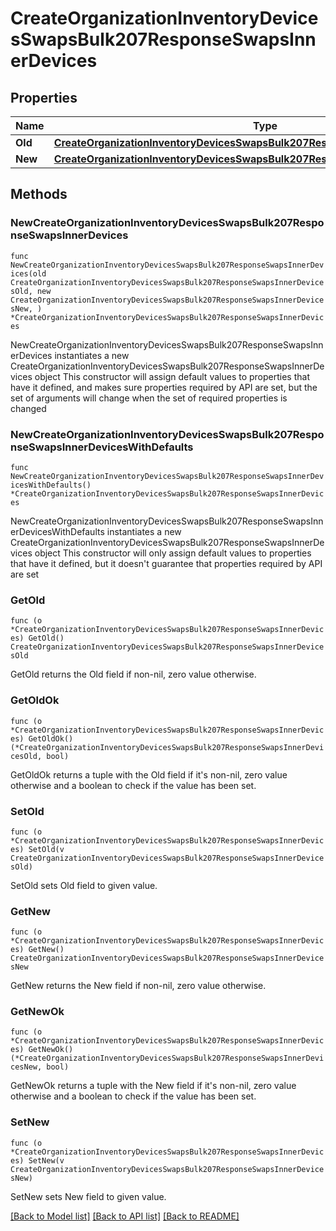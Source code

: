 # CreateOrganizationInventoryDevicesSwapsBulk207ResponseSwapsInnerDevices

## Properties

Name | Type | Description | Notes
------------ | ------------- | ------------- | -------------
**Old** | [**CreateOrganizationInventoryDevicesSwapsBulk207ResponseSwapsInnerDevicesOld**](CreateOrganizationInventoryDevicesSwapsBulk207ResponseSwapsInnerDevicesOld.md) |  | 
**New** | [**CreateOrganizationInventoryDevicesSwapsBulk207ResponseSwapsInnerDevicesNew**](CreateOrganizationInventoryDevicesSwapsBulk207ResponseSwapsInnerDevicesNew.md) |  | 

## Methods

### NewCreateOrganizationInventoryDevicesSwapsBulk207ResponseSwapsInnerDevices

`func NewCreateOrganizationInventoryDevicesSwapsBulk207ResponseSwapsInnerDevices(old CreateOrganizationInventoryDevicesSwapsBulk207ResponseSwapsInnerDevicesOld, new CreateOrganizationInventoryDevicesSwapsBulk207ResponseSwapsInnerDevicesNew, ) *CreateOrganizationInventoryDevicesSwapsBulk207ResponseSwapsInnerDevices`

NewCreateOrganizationInventoryDevicesSwapsBulk207ResponseSwapsInnerDevices instantiates a new CreateOrganizationInventoryDevicesSwapsBulk207ResponseSwapsInnerDevices object
This constructor will assign default values to properties that have it defined,
and makes sure properties required by API are set, but the set of arguments
will change when the set of required properties is changed

### NewCreateOrganizationInventoryDevicesSwapsBulk207ResponseSwapsInnerDevicesWithDefaults

`func NewCreateOrganizationInventoryDevicesSwapsBulk207ResponseSwapsInnerDevicesWithDefaults() *CreateOrganizationInventoryDevicesSwapsBulk207ResponseSwapsInnerDevices`

NewCreateOrganizationInventoryDevicesSwapsBulk207ResponseSwapsInnerDevicesWithDefaults instantiates a new CreateOrganizationInventoryDevicesSwapsBulk207ResponseSwapsInnerDevices object
This constructor will only assign default values to properties that have it defined,
but it doesn't guarantee that properties required by API are set

### GetOld

`func (o *CreateOrganizationInventoryDevicesSwapsBulk207ResponseSwapsInnerDevices) GetOld() CreateOrganizationInventoryDevicesSwapsBulk207ResponseSwapsInnerDevicesOld`

GetOld returns the Old field if non-nil, zero value otherwise.

### GetOldOk

`func (o *CreateOrganizationInventoryDevicesSwapsBulk207ResponseSwapsInnerDevices) GetOldOk() (*CreateOrganizationInventoryDevicesSwapsBulk207ResponseSwapsInnerDevicesOld, bool)`

GetOldOk returns a tuple with the Old field if it's non-nil, zero value otherwise
and a boolean to check if the value has been set.

### SetOld

`func (o *CreateOrganizationInventoryDevicesSwapsBulk207ResponseSwapsInnerDevices) SetOld(v CreateOrganizationInventoryDevicesSwapsBulk207ResponseSwapsInnerDevicesOld)`

SetOld sets Old field to given value.


### GetNew

`func (o *CreateOrganizationInventoryDevicesSwapsBulk207ResponseSwapsInnerDevices) GetNew() CreateOrganizationInventoryDevicesSwapsBulk207ResponseSwapsInnerDevicesNew`

GetNew returns the New field if non-nil, zero value otherwise.

### GetNewOk

`func (o *CreateOrganizationInventoryDevicesSwapsBulk207ResponseSwapsInnerDevices) GetNewOk() (*CreateOrganizationInventoryDevicesSwapsBulk207ResponseSwapsInnerDevicesNew, bool)`

GetNewOk returns a tuple with the New field if it's non-nil, zero value otherwise
and a boolean to check if the value has been set.

### SetNew

`func (o *CreateOrganizationInventoryDevicesSwapsBulk207ResponseSwapsInnerDevices) SetNew(v CreateOrganizationInventoryDevicesSwapsBulk207ResponseSwapsInnerDevicesNew)`

SetNew sets New field to given value.



[[Back to Model list]](../README.md#documentation-for-models) [[Back to API list]](../README.md#documentation-for-api-endpoints) [[Back to README]](../README.md)


